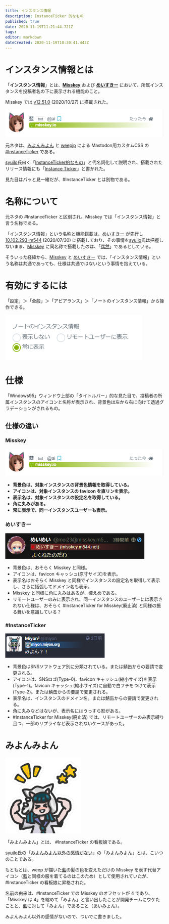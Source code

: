 ```yaml
---
title: インスタンス情報
description: InstanceTicker 的なもの
published: true
date: 2020-11-19T11:21:44.721Z
tags: 
editor: markdown
dateCreated: 2020-11-19T10:30:41.443Z
---
```


# インスタンス情報とは

「**インスタンス情報**」とは、**[Misskey](/ja/software/misskey)** および **[めいすきー](/ja/software/meisskey)** において、所属インスタンスを投稿者名の下に表示される機能のこと。

Misskey では [v12.51.0](https://github.com/syuilo/misskey/releases/tag/12.51.0) (2020/10/27) に搭載された。 

![7cd0dadc9869800993cbf6c448b9fc4.png](/7cd0dadc9869800993cbf6c448b9fc4.png)

元ネタは、[みよんみよん](https://miyon.miyon.org/@miyon) と [weepjp](https://miyon.miyon.org/@weepjp) による Mastodon用カスタムCSS の [#InstanceTicker](https://ja.mstdn.wiki/InstanceTicker) である。

[syuilo](/ja/persons/syuilo)氏曰く「[InstanceTicker的なもの](https://misskey.io/notes/8e8gz9ethy)」と代名詞化して説明され、搭載されたリリース情報にも「[Instance Ticker](https://github.com/syuilo/misskey/releases/tag/12.51.0)」と書かれた。

見た目はパッと見一緒だが、#InstanceTicker とは別物である。

# 名称について

元ネタの #InstanceTicker と区別され、Misskey では「インスタンス情報」と言う名称である。

「インスタンス情報」という名称と機能搭載は、[めいすきー](/ja/software/meisskey) が先行し [10.102.293-m544](https://github.com/mei23/misskey/releases/tag/10.102.293-m544) (2020/07/30) に搭載しており、その事情を[syuilo](/ja/persons/syuilo)氏は把握しないまま、[Misskey](/ja/software/misskey) に同名称で搭載したのは、「[偶然](https://misskey.io/notes/8e8hbfqim7)」であるとしている。

そういった経緯から、[Misskey](/ja/software/misskey) と [めいすきー](/ja/software/meisskey) では、「インスタンス情報」という名称は共通であっても、仕様は共通ではないという事情を抱えている。

# 有効にするには

「設定」＞「全般」＞「アピアランス」＞「ノートのインスタンス情報」から操作できる。

![7cd0dadc9869800993cbf6c448b9fc49.png](/7cd0dadc9869800993cbf6c448b9fc49.png)

# 仕様

「Windows95」ウィンドウ上部の「タイトルバー」的な見た目で、投稿者の所属インスタンスのアイコンと名称が表示され、背景色は左から右に向けて透過グラデーションがされるもの。

## 仕様の違い

### Misskey
![7cd0dadc9869800993cbf6c448b9fc4.png](/7cd0dadc9869800993cbf6c448b9fc4.png)

- **背景色は、対象インスタンスの背景色情報を取得している。**
- **アイコンは、対象インスタンスの favicon を直リンを表示。**
- **表示名は、対象インスタンスの設定名を取得している。**
- **角に丸みがある。**
- **常に表示で、同一インスタンスユーザーも表示。**

### めいすきー
![fcc5e3f1241b190c05efd8912216449a.png](/fcc5e3f1241b190c05efd8912216449a.png)

- 背景色は、おそらく Misskey と同様。
- アイコンは、favicon キャッシュ(原寸サイズ)を表示。
- 表示名はおそらく Misskey と同様でインスタンスの設定名を取得して表示し、さらに括弧してドメイン名も表示。
- Misskey と同様に角に丸みはあるが、控えめである。
- リモートユーザーのみに表示され、同一インスタンスのユーザーには表示されない仕様は、おそらく #InstanceTicker for Misskey(廃止済) と同様の振る舞いを意識している？

### #InstanceTicker
![682009e30812ea5694a854cd519d764e.png](/682009e30812ea5694a854cd519d764e.png)

- 背景色はSNSソフトウェア別に分類されている。または鯖缶からの要請で変更される。
- アイコンは、SNSロゴ(Type-0)、favicon キャッシュ(縮小サイズ)を表示(Type-1)。favicon キャッシュ(縮小サイズ)に自動で白フチをつけて表示(Type-2)。または鯖缶からの要請で変更される。
- 表示名は、インスタンスのドメイン名。または鯖缶からの要請で変更される。
- 角に丸みなどはないが、表示名にはうっすら影がある。
- #InstanceTicker for Misskey(廃止済) では、リモートユーザーのみ表示縛り且つ、一部のリプライなど表示されないケースがあった。


# みよんみよん

![miyon2.png](/miyon2.png)

「みよんみよん」とは、 #InstanceTicker の看板娘である。

[syuilo](/ja/persons/syuilo)氏の「[みよんみよん以外の感情がない](https://misskey.io/notes/8e43jzr6or)」の「みよんみよん」とは、こいつのことである。

もともとは、weep が描いた[藍](/ja/aichan)の髪の色を変えただけの Misskey を表す代替アイコン（[藍](/ja/aichan)と同様の服を着てるのはこのため）として使用されていたが、#InstanceTicker の看板娘に昇格された。

名前の由来は、#InstanceTicker での Misskey のオフセットが 4 であり、「Misskey は 4」を縮めて「みよん」と言い出したことが開発チームにウケたことと、[藍](/ja/aichan)に対して「みよん」であること（あいみょん）。

みよんみよん以外の感情がないので、ついでに書きました。